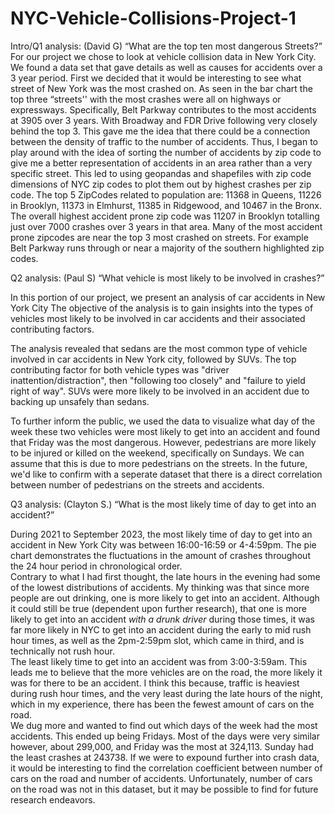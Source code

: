 # NYC-Vehicle-Collisions-Project-1

Intro/Q1 analysis: (David G)
“What are the top ten most dangerous Streets?”
For our project we chose to look at vehicle collision data in New York City. We found a data set that gave details as well as causes for accidents over a 3 year period.  First we decided that it would be interesting to see what street of New York was the most crashed on. As seen in the bar chart the top three “streets'' with the most crashes were all on highways or expressways. Specifically, Belt Parkway contributes to the most accidents at 3905 over 3 years. With Broadway and FDR Drive following very closely behind the top 3. This gave me the idea that there could be a connection between the density of traffic to the number of accidents. Thus, I began to play around with the idea of sorting the number of accidents by zip code to give me a better representation of accidents in an area rather than a very specific street. This led to using geopandas and shapefiles with zip code dimensions of NYC zip codes to plot them out by highest crashes per zip code. The top 5 ZipCodes related to population are: 11368 in Queens, 11226 in Brooklyn, 11373 in Elmhurst, 11385 in Ridgewood, and 10467 in the Bronx. The overall highest accident prone zip code was 11207 in Brooklyn totalling just over 7000 crashes over 3 years in that area. Many of the most accident prone zipcodes are near the top 3 most crashed on streets. For example Belt Parkway runs through or near a majority of the southern highlighted zip codes.  

Q2 analysis: (Paul S)
“What vehicle is most likely to be involved in crashes?”

In this portion of our project, we present an analysis of car accidents in New York City 
The objective of the analysis is to gain insights into the types of 
vehicles most likely to be involved in car accidents and their associated
contributing factors.

The analysis revealed that sedans are the most common type of vehicle involved in car accidents in New York city, 
followed by SUVs. The top contributing factor for both vehicle types was "driver inattention/distraction", then "following too closely"
and "failure to yield right of way". SUVs were more likely to be involved in an accident due to backing up unsafely than sedans.  

To further inform the public, we used the data to visualize what day of the week these two vehicles were most likely
to get into an accident and found that Friday was the most dangerous. 
However, pedestrians are more likely to be injured or killed on the weekend, specifically on Sundays. We can assume 
that this is due to more pedestrians on the streets. In the future, we'd like to confirm with a seperate dataset 
that there is a direct correlation between number of pedestrians on the streets and accidents. 

Q3 analysis: (Clayton S.)
“What is the most likely time of day to get into an accident?”
 
During 2021 to September 2023, the most likely time of day to get into an accident in New York City was between 16:00-16:59 or 4-4:59pm.  The pie chart demonstrates the fluctuations in the amount of crashes throughout the 24 hour period in chronological order.  
Contrary to what I had first thought, the late hours in the evening had some of the lowest distributions of accidents.  My thinking was that since more people are out drinking, one is more likely to get into an accident.  Although it could still be true (dependent upon further research), that one is more likely to get into an accident *with a drunk driver* during those times, it was far more likely in NYC to get into an accident during the early to mid rush hour times, as well as the 2pm-2:59pm slot, which came in third, and is technically not rush hour.  
The least likely time to get into an accident was from 3:00-3:59am.  This leads me to believe that the more vehicles are on the road, the more likely it was for there to be an accident.  I think this because, traffic is heaviest during rush hour times, and the very least during the late hours of the night, which in my experience, there has been the fewest amount of cars on the road.  
We dug more and wanted to find out which days of the week had the most accidents. This ended up being Fridays. Most of the days were very similar however, about 299,000, and Friday was the most at 324,113.  Sunday had the least crashes at 243738.
If we were to expound further into crash data, it would be interesting to find the correlation coefficient between number of cars on the road and number of accidents.  Unfortunately, number of cars on the road was not in this dataset, but it may be possible to find for future research endeavors.  
